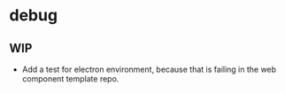 # debug

## WIP

* Add a test for electron environment, because that is failing in the web component template repo.
